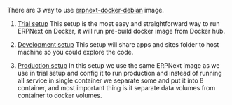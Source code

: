 There are 3 way to use [erpnext-docker-debian](https://hub.docker.com/r/pipech/erpnext-docker-debian/) image.

1. [Trial setup](/erpnext-docker-debian/trial_setup)
This setup is the most easy and straightforward way to run ERPNext on Docker,
it will run pre-build docker image from Docker hub.

2. [Development setup](/erpnext-docker-debian/development_setup)
This setup will share apps and sites folder to host machine
so you could explore the code.

3. [Production setup](/erpnext-docker-debian/production_setup)
In this setup we use the same ERPNext image as we use in trial setup
and config it to run production
and instead of running all service in single container we separate some and put it into 8 container,
and most important thing is it separate data volumes from container to docker volumes.
